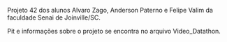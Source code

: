 Projeto 42 dos alunos Alvaro Zago, Anderson Paterno e Felipe Valim da faculdade Senai de Joinville/SC.

Pit e informações sobre o projeto se encontra no arquivo Video_Datathon.
